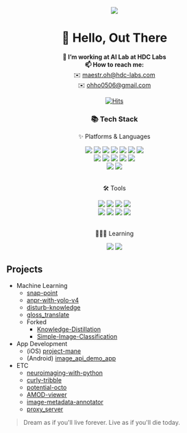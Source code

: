 
<div align="center">
  <img src="https://capsule-render.vercel.app/api?type=waving&color=auto&height=100&section=header&text=Maestr.oh's%20Hub&fontSize=50" />
</div>

<h1 align="center">👋 Hello, Out There</h1>



<p align="center">
  <strong>🔭 I’m working at AI Lab</a> at HDC Labs</strong><br>
<!--   <strong>🌱 I’m currently learning Deep Learning and Computer Vision</strong><br> -->
<!--   <strong>👯 I'm in CNU SW Development Club - <a href="https://github.com/JNU-econovation">Econovation</a></strong><br> -->
  <strong>📫 How to reach me:</strong><br>
  ✉️ <a href="mailto:maestr.oh@hdc-labs.com">maestr.oh@hdc-labs.com</a><br>
  ✉️ <a href="mailto:ohho0506@gmail.com">ohho0506@gmail.com</a>
</p>
<div align=center>
  
[![Hits](https://hits.seeyoufarm.com/api/count/incr/badge.svg?url=https%3A%2F%2Fgithub.com%2FDodant&count_bg=%238BBBF1&title_bg=%23555555&icon=github.svg&icon_color=%23FFFFFF&title=today+%2F+total&edge_flat=false)](https://hits.seeyoufarm.com)

</div>

<div align=center>
	<h3>📚 Tech Stack</h3>
	<p>✨ Platforms & Languages</p>
</div>
<div align="center">
	<img src="https://img.shields.io/badge/Python-white?style=flat&logo=Python&logoColor=3776AB" />
	<img src="https://img.shields.io/badge/Java-white?style=flat&logo=Java&logoColor=007396"/>
  	<img src="https://img.shields.io/badge/Swift-white?style=flat&logo=Swift&logoColor=F05138" />
  	<img src="https://img.shields.io/badge/HTML5-white?style=flat&logo=HTML5&logoColor=E34F26" />
  	<img src="https://img.shields.io/badge/CSS3-white?style=flat&logo=CSS3&logoColor=1572B6" />
  	<img src="https://img.shields.io/badge/JavaScript-white?style=flat&logo=JavaScript&logoColor=F7DF1E" />
  	<img src="https://img.shields.io/badge/MySQL-white?style=flat&logo=MySQL&logoColor=4479A1" />
  	<br>
  	<img src="https://img.shields.io/badge/PyTorch-EE4C2C?style=flat&logo=PyTorch&logoColor=white" />
  	<img src="https://img.shields.io/badge/PyTorch%20Lightening-792EE5?style=flat&logo=pytorchlightning&logoColor=white" />
  	<img src="https://img.shields.io/badge/TF-FF6F00?style=flat&logo=tensorflow&logoColor=white" />
  	<img src="https://img.shields.io/badge/Keras-D00000?style=flat&logo=keras&logoColor=white" />
  	<img src="https://img.shields.io/badge/Django-092E20?style=flat&logo=Django&logoColor=white" />
  	<br>
  	<img src="https://img.shields.io/badge/Linux-FCC624?style=flat&logo=Linux&logoColor=white" />
  	<img src="https://img.shields.io/badge/macOS-000000?style=flat&logo=macOS&logoColor=white" />
</div>
<br>
<div align=center>
	<p>🛠 Tools</p>
</div>
<div align=center>
	<img src="https://img.shields.io/badge/PyCharm-000000?style=flat&logo=PyCharm&logoColor=white" />
	<img src="https://img.shields.io/badge/VS%20Code-007ACC?style=flat&logo=VisualStudioCode&logoColor=white" />
	<img src="https://img.shields.io/badge/Xcode-147EFB?style=flat&logo=xcode&logoColor=white" />
  	<img src="https://img.shields.io/badge/Jupyter-F37626?style=flat&logo=jupyter&logoColor=white" />
  	<br>
	<img src="https://img.shields.io/badge/Git-F05032?style=flat&logo=Git&logoColor=white" />
	<img src="https://img.shields.io/badge/GitHub-181717?style=flat&logo=GitHub&logoColor=white" />
  	<img src="https://img.shields.io/badge/Slack-4A154B?style=flat&logo=slack&logoColor=white" />
  	<img src="https://img.shields.io/badge/ChatGPT-412991?style=flat&logo=openai&logoColor=white" />
</div>
<br>
<div align=center>
	<p>🧑🏻‍💻 Learning</p>
</div>
<div align=center>
	<img src="https://img.shields.io/badge/Docker-2496ED?style=flat&logo=docker&logoColor=white" />
	<img src="https://img.shields.io/badge/Vim-019733?style=flat&logo=vim&logoColor=white" />
</div>


## Projects
- Machine Learning
  - [snap-point](https://github.com/Dodant/snap-point)
  - [anpr-with-yolo-v4](https://github.com/Dodant/anpr-with-yolo-v4)
  - [disturb-knowledge](https://github.com/Dodant/disturb-knowledge)
  - [gloss_translate](https://github.com/Dodant/gloss_translate)
  - Forked
    - [Knowledge-Distillation](https://github.com/Dodant/Knowledge-Distillation)
    - [Simple-Image-Classification](https://github.com/Dodant/Simple-Image-Classification)
- App Development
  - (iOS) [project-mane](https://github.com/Dodant/project-mane)
  - (Android) [image_api_demo_app](https://github.com/Dodant/image_api_demo_app)
- ETC
  - [neuroimaging-with-python](https://github.com/Dodant/neuroimaging-with-python)
  - [curly-tribble](https://github.com/Dodant/curly-tribble)
  - [potential-octo](https://github.com/Dodant/potential-octo)
  - [AMOD-viewer](https://github.com/Dodant/AMOD-viewer)
  - [image-metadata-annotator](https://github.com/Dodant/image-metadata-annotator)
  - [proxy_server](https://github.com/Dodant/proxy_server)
   

   
> Dream as if you'll live forever. Live as if you'll die today.
<!--
**Dodant/dodant** is a ✨ _special_ ✨ repository because its `README.md` (this file) appears on your GitHub profile.

Here are some ideas to get you started:

- 🔭 I’m currently working on ...
- 🌱 I’m currently learning ...
- 👯 I’m looking to collaborate on ...
- 🤔 I’m looking for help with ...
- 💬 Ask me about ...
- 📫 How to reach me: ...
- 😄 Pronouns: ...
- ⚡ Fun fact: ...
-->
